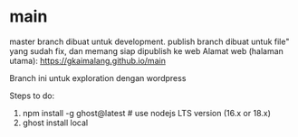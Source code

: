 # main
master branch dibuat untuk development.
publish branch dibuat untuk file" yang sudah fix, dan memang siap dipublish ke web
Alamat web (halaman utama): https://gkaimalang.github.io/main

Branch ini untuk exploration dengan wordpress

Steps to do:
1. npm install -g ghost@latest # use nodejs LTS version (16.x or 18.x)
2. ghost install local